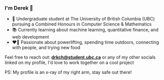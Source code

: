 ### I'm Derek 👋

- 🏫 Undergraduate student at The University of British Columbia (UBC) pursuing a Combined Honours in Computer Science & Mathematics
- 📚 Currently learning about machine learning, quantitative finance, and web development
- ❤️‍🔥 Passionate about powerlifting, spending time outdoors, connecting with people, and trying new food 

Feel free to reach out: **drkch@student.ubc.ca** or any of my other socials linked on my profile, I'd love to work together on a cool project

PS: My profile is an x-ray of my right arm, stay safe out there!

<!--
**drkchu/drkchu** is a ✨ _special_ ✨ repository because its `README.md` (this file) appears on your GitHub profile.

Here are some ideas to get you started:

- 🔭 I’m currently working on ...
- 🌱 I’m currently learning ...
- 👯 I’m looking to collaborate on ...
- 🤔 I’m looking for help with ...
- 💬 Ask me about ...
- 📫 How to reach me: ...
- 😄 Pronouns: ...
- ⚡ Fun fact: ...
-->
